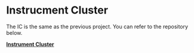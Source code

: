 # Instrucment Cluster
The IC is the same as the previous project. You can refer to the repository below.

[**Instrument Cluster**](https://github.com/K0Dahyun/DES_Instrument_Cluster)
